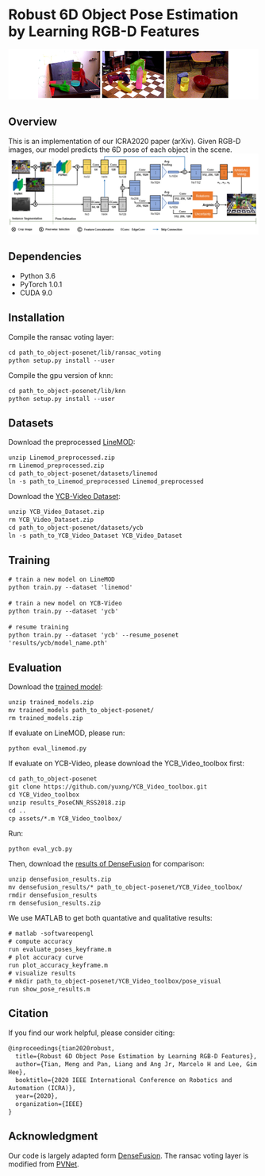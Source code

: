 # Robust 6D Object Pose Estimation by Learning RGB-D Features
![demo](assets/ycb_demo.png)

## Overview
This is an implementation of our ICRA2020 paper (arXiv). Given RGB-D images, our model predicts the 6D pose of each object in the scene.
![approach](assets/network.png)

## Dependencies
* Python 3.6
* PyTorch 1.0.1
* CUDA 9.0

## Installation
Compile the ransac voting layer:
```
cd path_to_object-posenet/lib/ransac_voting
python setup.py install --user
```
Compile the gpu version of knn:
```
cd path_to_object-posenet/lib/knn
python setup.py install --user
```

## Datasets
Download the preprocessed [LineMOD](https://drive.google.com/drive/folders/19ivHpaKm9dOrr12fzC8IDFczWRPFxho7):
```
unzip Linemod_preprocessed.zip
rm Linemod_preprocessed.zip
cd path_to_object-posenet/datasets/linemod
ln -s path_to_Linemod_preprocessed Linemod_preprocessed
```
Download the [YCB-Video Dataset](https://rse-lab.cs.washington.edu/projects/posecnn/):
```
unzip YCB_Video_Dataset.zip
rm YCB_Video_Dataset.zip
cd path_to_object-posenet/datasets/ycb
ln -s path_to_YCB_Video_Dataset YCB_Video_Dataset
```

## Training
```
# train a new model on LineMOD
python train.py --dataset 'linemod'

# train a new model on YCB-Video
python train.py --dataset 'ycb'

# resume training
python train.py --dataset 'ycb' --resume_posenet 'results/ycb/model_name.pth'
```

## Evaluation
Download the [trained model](https://drive.google.com/file/d/1YrEq9a7jU1xiWKE_AnyDIKceTRA0kTyT/view?usp=sharing):
```
unzip trained_models.zip
mv trained_models path_to_object-posenet/
rm trained_models.zip
```
If evaluate on LineMOD, please run:
```
python eval_linemod.py
```
If evaluate on YCB-Video, please download the YCB_Video_toolbox first:
```
cd path_to_object-posenet
git clone https://github.com/yuxng/YCB_Video_toolbox.git
cd YCB_Video_toolbox
unzip results_PoseCNN_RSS2018.zip
cd ..
cp assets/*.m YCB_Video_toolbox/
```
Run:
```
python eval_ycb.py
```
Then, download the [results of DenseFusion](https://drive.google.com/file/d/13AFspk91qCw0HJ7a6L_EpeTqILWHK6T0/view?usp=sharing) for comparison:
```
unzip densefusion_results.zip
mv densefusion_results/* path_to_object-posenet/YCB_Video_toolbox/
rmdir densefusion_results
rm densefusion_results.zip
```
We use MATLAB to get both quantative and qualitative results:
```
# matlab -softwareopengl
# compute accuracy
run evaluate_poses_keyframe.m
# plot accuracy curve
run plot_accuracy_keyframe.m
# visualize results
# mkdir path_to_object-posenet/YCB_Video_toolbox/pose_visual
run show_pose_results.m
```

## Citation
If you find our work helpful, please consider citing:
```
@inproceedings{tian2020robust,
  title={Robust 6D Object Pose Estimation by Learning RGB-D Features},
  author={Tian, Meng and Pan, Liang and Ang Jr, Marcelo H and Lee, Gim Hee},
  booktitle={2020 IEEE International Conference on Robotics and Automation (ICRA)},
  year={2020},
  organization={IEEE}
}
```

## Acknowledgment
Our code is largely adapted form [DenseFusion](https://github.com/j96w/DenseFusion). The ransac voting layer is modified from [PVNet](https://github.com/zju3dv/pvnet/tree/master/lib/ransac_voting_gpu_layer).
